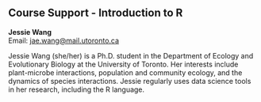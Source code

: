 ## Course Support - Introduction to R

**Jessie Wang**  
Email: jae.wang@mail.utoronto.ca  

Jessie Wang (she/her) is a Ph.D. student in the Department of Ecology and Evolutionary Biology at the University of Toronto. Her interests include plant-microbe interactions, population and community ecology, and the dynamics of species interactions. Jessie regularly uses data science tools in her research, including the R language.